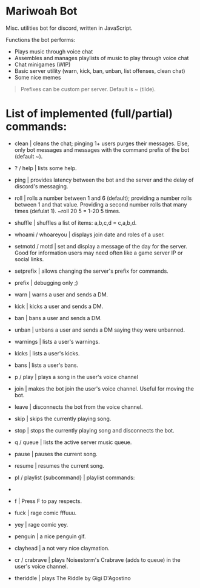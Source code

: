 # Mariwoah Bot

Misc. utilities bot for discord, written in JavaScript.

Functions the bot performs:

* Plays music through voice chat
* Assembles and manages playlists of music to play through voice chat
* Chat minigames (WIP)
* Basic server utility (warn, kick, ban, unban, list offenses, clean chat)
* Some nice memes

> Prefixes can be custom per server. Default is ~ (tilde).

# List of implemented (full/partial) commands:

* clean | cleans the chat; pinging 1+ users purges their messages. Else, only bot messages and messages with the command prefix of the bot (default ~).
* ? / help | lists some help.
* ping | provides latency between the bot and the server and the delay of discord's messaging.
* roll | rolls a number between 1 and 6 (default); providing a number rolls between 1 and that value. Providing a second number rolls that many times (defulat 1). ~roll 20 5 = 1-20 5 times.
* shuffle | shuffles a list of items: a,b,c,d = c,a,b,d.
* whoami / whoareyou | displays join date and roles of a user.
* setmotd / motd | set and display a message of the day for the server. Good for information users may need often like a game server IP or social links.
* setprefix | allows changing the server's prefix for commands.
* prefix | debugging only ;)

* warn | warns a user and sends a DM.
* kick | kicks a user and sends a DM.
* ban | bans a user and sends a DM.
* unban | unbans a user and sends a DM saying they were unbanned.
* warnings | lists a user's warnings.
* kicks | lists a user's kicks.
* bans | lists a user's bans.

* p / play | plays a song in the user's voice channel
* join | makes the bot join the user's voice channel. Useful for moving the bot.
* leave | disconnects the bot from the voice channel.
* skip | skips the currently playing song.
* stop | stops the currently playing song and disconnects the bot.
* q / queue | lists the active server music queue.
* pause | pauses the current song.
* resume | resumes the current song.
* pl / playlist {subcommand} | playlist commands:
* 

* f | Press F to pay respects.
* fuck | rage comic fffuuu.
* yey | rage comic yey.
* penguin | a nice penguin gif.
* clayhead | a not very nice claymation.
* cr / crabrave | plays Noisestorm's Crabrave (adds to queue) in the user's voice channel.
* theriddle | plays The Riddle by Gigi D'Agostino